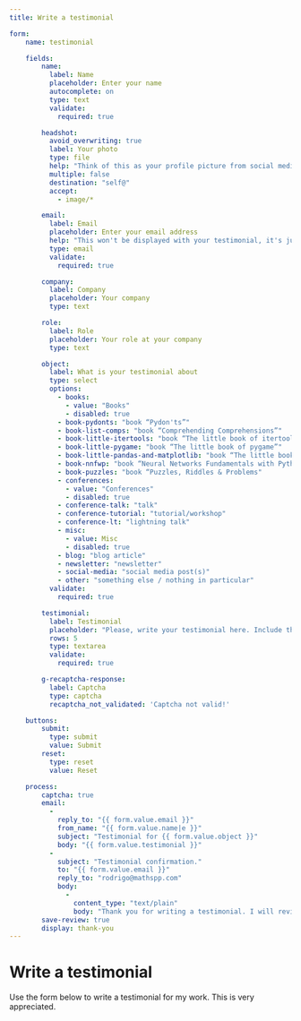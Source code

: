 ```yaml
---
title: Write a testimonial

form:
    name: testimonial

    fields:
        name:
          label: Name
          placeholder: Enter your name
          autocomplete: on
          type: text
          validate:
            required: true

        headshot:
          avoid_overwriting: true
          label: Your photo
          type: file
          help: "Think of this as your profile picture from social media. I'll use it next to the testimonial to make it more personal."
          multiple: false
          destination: "self@"
          accept:
            - image/*

        email:
          label: Email
          placeholder: Enter your email address
          help: "This won't be displayed with your testimonial, it's just to email you a confirmation."
          type: email
          validate:
            required: true

        company:
          label: Company
          placeholder: Your company
          type: text

        role:
          label: Role
          placeholder: Your role at your company
          type: text

        object:
          label: What is your testimonial about
          type: select
          options:
            - books:
              - value: "Books"
              - disabled: true
            - book-pydonts: "book “Pydon'ts”"
            - book-list-comps: "book “Comprehending Comprehensions”"
            - book-little-itertools: "book “The little book of itertools”"
            - book-little-pygame: "book “The little book of pygame”"
            - book-little-pandas-and-matplotlib: "book “The little book of pandas & matplotlib”"
            - book-nnfwp: "book “Neural Networks Fundamentals with Python”"
            - book-puzzles: "book “Puzzles, Riddles & Problems"
            - conferences:
              - value: "Conferences"
              - disabled: true
            - conference-talk: "talk"
            - conference-tutorial: "tutorial/workshop"
            - conference-lt: "lightning talk"
            - misc:
              - value: Misc
              - disabled: true
            - blog: "blog article"
            - newsletter: "newsletter"
            - social-media: "social media post(s)"
            - other: "something else / nothing in particular"
          validate:
            required: true

        testimonial:
          label: Testimonial
          placeholder: "Please, write your testimonial here. Include the thing you're reviewing (a book? the newsletter? the blog?) and what you liked about it."
          rows: 5
          type: textarea
          validate:
            required: true

        g-recaptcha-response:
          label: Captcha
          type: captcha
          recaptcha_not_validated: 'Captcha not valid!'

    buttons:
        submit:
          type: submit
          value: Submit
        reset:
          type: reset
          value: Reset

    process:
        captcha: true
        email:
          -
            reply_to: "{{ form.value.email }}"
            from_name: "{{ form.value.name|e }}"
            subject: "Testimonial for {{ form.value.object }}"
            body: "{{ form.value.testimonial }}"
          -
            subject: "Testimonial confirmation."
            to: "{{ form.value.email }}"
            reply_to: "rodrigo@mathspp.com"
            body:
              -
                content_type: "text/plain"
                body: "Thank you for writing a testimonial. I will review it as soon as possible and add it to the testimonials page. If you didn't include your picture in the review you submitted, feel free to reply to this email and attach your picture there. Having a picture, even if it does not look professional, makes the testimonial much more personal – and therefore, valuable."
        save-review: true
        display: thank-you
---
```


# Write a testimonial

Use the form below to write a testimonial for my work.
This is very appreciated.
